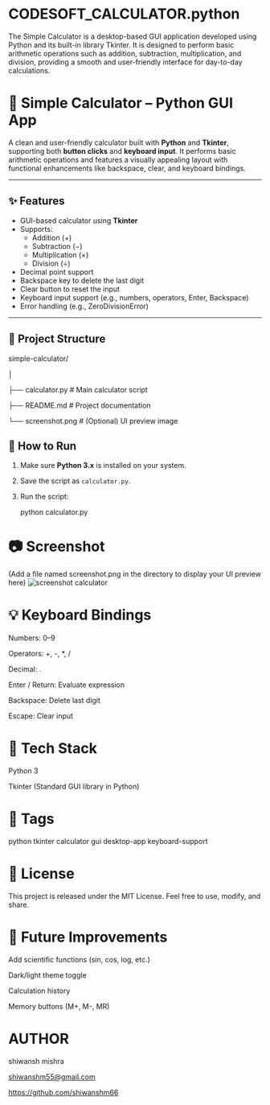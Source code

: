 # CODESOFT_CALCULATOR.python
The Simple Calculator is a desktop-based GUI application developed using Python and its built-in library Tkinter. It is designed to perform basic arithmetic operations such as addition, subtraction, multiplication, and division, providing a smooth and user-friendly interface for day-to-day calculations.

# 🧮 Simple Calculator – Python GUI App

A clean and user-friendly calculator built with **Python** and **Tkinter**, supporting both **button clicks** and **keyboard input**. It performs basic arithmetic operations and features a visually appealing layout with functional enhancements like backspace, clear, and keyboard bindings.

---

## ✨ Features

- GUI-based calculator using **Tkinter**
- Supports:
  - Addition (+)
  - Subtraction (−)
  - Multiplication (×)
  - Division (÷)
- Decimal point support
- Backspace key to delete the last digit
- Clear button to reset the input
- Keyboard input support (e.g., numbers, operators, Enter, Backspace)
- Error handling (e.g., ZeroDivisionError)

---

## 📁 Project Structure

simple-calculator/

│

├── calculator.py # Main calculator script

├── README.md # Project documentation

└── screenshot.png # (Optional) UI preview image



## 🚀 How to Run

1. Make sure **Python 3.x** is installed on your system.

2. Save the script as `calculator.py`.

3. Run the script:
   
   python calculator.py
 # 📷 Screenshot
(Add a file named screenshot.png in the directory to display your UI preview here)
  ![screenshot calculator](https://github.com/user-attachments/assets/d67f6e58-d1cf-4287-9379-0c2e1199934d)



# 💡 Keyboard Bindings
Numbers: 0–9

Operators: +, -, *, /

Decimal: .

Enter / Return: Evaluate expression

Backspace: Delete last digit

Escape: Clear input

# 🧰 Tech Stack
Python 3

Tkinter (Standard GUI library in Python)

# 📌 Tags
python tkinter calculator gui desktop-app keyboard-support

# 📜 License
This project is released under the MIT License. Feel free to use, modify, and share.

# 🚧 Future Improvements
Add scientific functions (sin, cos, log, etc.)

Dark/light theme toggle

Calculation history

Memory buttons (M+, M-, MR)

# AUTHOR
shiwansh mishra

shiwanshm55@gmail.com

https://github.com/shiwanshm66
